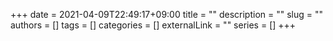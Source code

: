 +++ 
date = 2021-04-09T22:49:17+09:00
title = ""
description = ""
slug = ""
authors = []
tags = []
categories = []
externalLink = ""
series = []
+++

